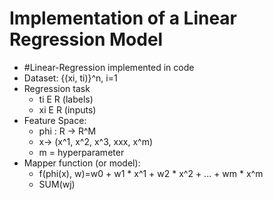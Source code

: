 # Implementation of a Linear Regression Model
- #Linear-Regression implemented in code
- Dataset: {(xi, ti)}^n, i=1
- Regression task 
	- ti E R (labels)
	- xi E R (inputs)
- Feature Space: 
	- phi : R -> R^M
	- x->  (x^1, x^2, x^3, xxx, x^m)
	- m = hyperparameter
- Mapper function (or model):
	- f(phi(x), w)=w0 + w1 * x^1 + w2 * x^2 + ... + wm * x^m
	- SUM(wj)